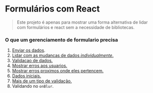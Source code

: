 # Formulários com React

> Este projeto é apenas para mostrar uma forma alternativa de lidar com formulários e react sem a necessidade de bibliotecas.

### O que um gerenciamento de formulario precisa

1. [Enviar os dados](https://github.com/uselessdev/react-forms-examples/commit/1f845196613f3c085d38cb4c67ff1b4cde02749f).
2. [Lidar com as mudancas de dados _individualmente_.](https://github.com/uselessdev/react-forms-examples/commit/e5d9b5c5ee7bb5e93312eecaa3a8cde34663ccb2)
3. [Validacao de dados.](https://github.com/uselessdev/react-forms-examples/commit/7488c315542f10e9196df58e3b1be4d36986c0d0)
4. [Mostrar erros aos usuarios.](https://github.com/uselessdev/react-forms-examples/commit/fc7b034fb662d731e184d1c21a9b4bc1b9f3c380)
5. [Mostrar erros proximos onde eles pertencem.](https://github.com/uselessdev/react-forms-examples/commit/7ff217bcb691bfcdfa9b7d3387e0e9a91ccd96e6)
6. [Dados iniciais.](https://github.com/uselessdev/react-forms-examples/commit/15e36ea33586d0fa87474eede8cfa0d02c321836)
7. [Mais de um tipo de validação.](https://github.com/uselessdev/react-forms-examples/commit/8c6c8aacfefe3a80a77521216b9be97e8924e899)
8. Validando no `onBlur`.
